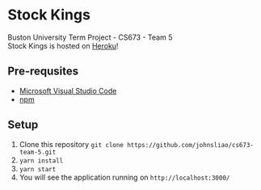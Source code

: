 # Stock Kings

Buston University Term Project - CS673 - Team 5  
Stock Kings is hosted on [Heroku](http://stock-kings.herokuapp.com/)!

## Pre-requsites

- [Microsoft Visual Studio Code](https://code.visualstudio.com/)
- [npm](https://www.npmjs.com/get-npm)

## Setup

1. Clone this repository `git clone https://github.com/johnsliao/cs673-team-5.git`
2. `yarn install`
3. `yarn start`
4. You will see the application running on `http://localhost:3000/`
